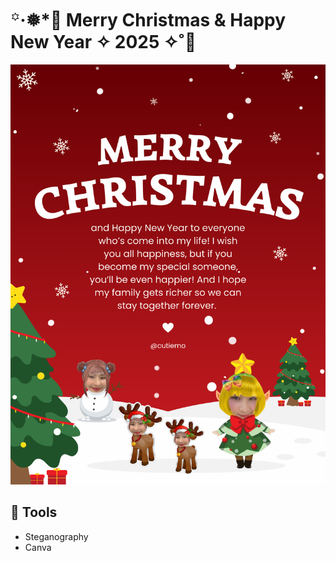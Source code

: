# ꙳·❅*🎄 Merry Christmas & Happy New Year ✧ 2025 ✧˚🎊

![e-card.png](img/e-card.png)

## 🧰 Tools 
- Steganography
- Canva

